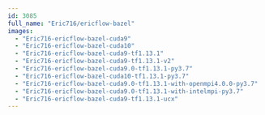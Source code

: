 ```yaml
---
id: 3085
full_name: "Eric716/ericflow-bazel"
images: 
  - "Eric716-ericflow-bazel-cuda9"
  - "Eric716-ericflow-bazel-cuda10"
  - "Eric716-ericflow-bazel-cuda9-tf1.13.1"
  - "Eric716-ericflow-bazel-cuda9-tf1.13.1-v2"
  - "Eric716-ericflow-bazel-cuda9.0-tf1.13.1-py3.7"
  - "Eric716-ericflow-bazel-cuda10-tf1.13.1-py3.7"
  - "Eric716-ericflow-bazel-cuda9.0-tf1.13.1-with-openmpi4.0.0-py3.7"
  - "Eric716-ericflow-bazel-cuda9.0-tf1.13.1-with-intelmpi-py3.7"
  - "Eric716-ericflow-bazel-cuda9-tf1.13.1-ucx"
---
```

